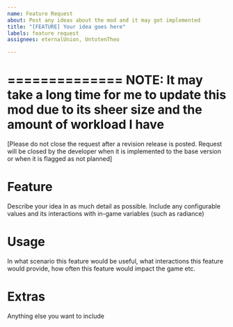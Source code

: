 ```yaml
---
name: Feature Request
about: Post any ideas about the mod and it may get implemented
title: "[FEATURE] Your idea goes here"
labels: feature request
assignees: eternalUnion, UntotenTheo

---
```


==============
NOTE: It may take a long time for me to update this mod due to its sheer size and the amount of workload I have
=============

[Please do not close the request after a revision release is posted. Request will be closed by the developer when it is implemented to the base version or when it is flagged as not planned]

# Feature
Describe your idea in as much detail as possible. Include any configurable values and its interactions with in-game variables (such as radiance)

# Usage
In what scenario this feature would be useful, what interactions this feature would provide, how often this feature would impact the game etc.

# Extras
Anything else you want to include
